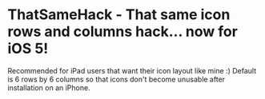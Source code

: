 # ThatSameHack - That same icon rows and columns hack... now for iOS 5!
Recommended for iPad users that want their icon layout like mine :) Default is 6 rows by 6 columns so that icons don't become unusable after installation on an iPhone.
